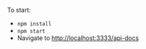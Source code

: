To start:
- `npm install`
- `npm start`
- Navigate to [http://localhost:3333/api-docs](http://localhost:3333/api-docs)